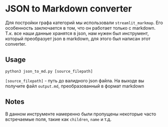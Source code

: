 # JSON to Markdown converter
Для постройки графа категорий мы использовали `streamlit_markmap`. Его особенность заключается в том, что он работает только с markdown. 
Т.к. все наши данные хранятся в json, нам нужен был инструмент, который преобразует json в markdown, для этого был написан этот converter.
## Usage
```
python3 json_to_md.py [source_filepath]
```
`[source_filepath]` - путь до валидного json файла.
На выходе вы получите файл `output.md`, преобразованный в формат markdown
## Notes
В данном инструменте намеренно были пропущены некоторые часто встречаемые поля, такие как `children`, `name` и т.д.